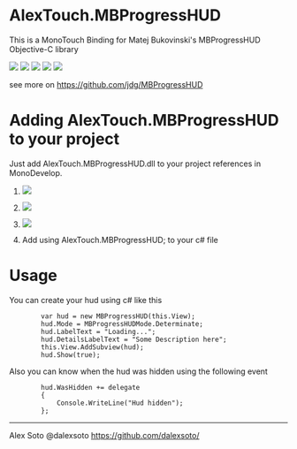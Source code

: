 AlexTouch.MBProgressHUD
=======================

This is a MonoTouch Binding for Matej Bukovinski's MBProgressHUD Objective-C library

[![](http://dl.dropbox.com/u/378729/MBProgressHUD/1-thumb.png)](http://dl.dropbox.com/u/378729/MBProgressHUD/1.png)
[![](http://dl.dropbox.com/u/378729/MBProgressHUD/2-thumb.png)](http://dl.dropbox.com/u/378729/MBProgressHUD/2.png)
[![](http://dl.dropbox.com/u/378729/MBProgressHUD/3-thumb.png)](http://dl.dropbox.com/u/378729/MBProgressHUD/3.png)
[![](http://dl.dropbox.com/u/378729/MBProgressHUD/4-thumb.png)](http://dl.dropbox.com/u/378729/MBProgressHUD/4.png)
[![](http://dl.dropbox.com/u/378729/MBProgressHUD/5-thumb.png)](http://dl.dropbox.com/u/378729/MBProgressHUD/5.png)

see more on https://github.com/jdg/MBProgressHUD

Adding AlexTouch.MBProgressHUD to your project
==============================================

Just add AlexTouch.MBProgressHUD.dll to your project references in MonoDevelop.

1. [![](http://dl.dropbox.com/u/2058130/GitImages/AlexTrouchMbProgressHud/1.png)](http://dl.dropbox.com/u/2058130/GitImages/AlexTrouchMbProgressHud/1.png)
2. [![](http://dl.dropbox.com/u/2058130/GitImages/AlexTrouchMbProgressHud/2.png)](http://dl.dropbox.com/u/2058130/GitImages/AlexTrouchMbProgressHud/2.png) 
3. [![](http://dl.dropbox.com/u/2058130/GitImages/AlexTrouchMbProgressHud/3.png)](http://dl.dropbox.com/u/2058130/GitImages/AlexTrouchMbProgressHud/3.png)

4. Add using AlexTouch.MBProgressHUD; to your c# file

Usage
=====

You can create your hud using c# like this

			var hud = new MBProgressHUD(this.View);
			hud.Mode = MBProgressHUDMode.Determinate;
			hud.LabelText = "Loading...";
			hud.DetailsLabelText = "Some Description here";
			this.View.AddSubview(hud);
			hud.Show(true);
			
Also you can know when the hud was hidden using the following event

 			hud.WasHidden += delegate
			{
				Console.WriteLine("Hud hidden");
			};

--------------------
Alex Soto 
	@dalexsoto 
	https://github.com/dalexsoto/